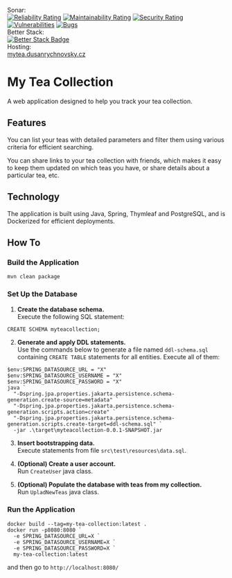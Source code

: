 Sonar:  
[![Reliability Rating](https://sonarcloud.io/api/project_badges/measure?project=dusan-rychnovsky_my-tea-collection&metric=reliability_rating)](https://sonarcloud.io/summary/new_code?id=dusan-rychnovsky_my-tea-collection)
[![Maintainability Rating](https://sonarcloud.io/api/project_badges/measure?project=dusan-rychnovsky_my-tea-collection&metric=sqale_rating)](https://sonarcloud.io/summary/new_code?id=dusan-rychnovsky_my-tea-collection)
[![Security Rating](https://sonarcloud.io/api/project_badges/measure?project=dusan-rychnovsky_my-tea-collection&metric=security_rating)](https://sonarcloud.io/summary/new_code?id=dusan-rychnovsky_my-tea-collection)
[![Vulnerabilities](https://sonarcloud.io/api/project_badges/measure?project=dusan-rychnovsky_my-tea-collection&metric=vulnerabilities)](https://sonarcloud.io/summary/new_code?id=dusan-rychnovsky_my-tea-collection)
[![Bugs](https://sonarcloud.io/api/project_badges/measure?project=dusan-rychnovsky_my-tea-collection&metric=bugs)](https://sonarcloud.io/summary/new_code?id=dusan-rychnovsky_my-tea-collection)  
Better Stack:  
[![Better Stack Badge](https://uptime.betterstack.com/status-badges/v2/monitor/27t9n.svg)](https://uptime.betterstack.com/?utm_source=status_badge)  
Hosting:  
[mytea.dusanrychnovsky.cz](https://mytea.dusanrychnovsky.cz)

# My Tea Collection

A web application designed to help you track your tea collection.

## Features

You can list your teas with detailed parameters and filter them using various criteria for efficient searching.

You can share links to your tea collection with friends, which makes it easy to keep them updated on which teas you have, or share details about a particular tea, etc.

## Technology

The application is built using Java, Spring, Thymleaf and PostgreSQL, and is Dockerized for efficient deployments.

## How To

### Build the Application

```
mvn clean package
```

### Set Up the Database

1) **Create the database schema.**  
   Execute the following SQL statement:

```
CREATE SCHEMA myteacollection;
```

2) **Generate and apply DDL statements.**  
Use the commands below to generate a file named `ddl-schema.sql` containing `CREATE TABLE` statements for all entities. Execute all of them:

```
$env:SPRING_DATASOURCE_URL = "X"
$env:SPRING_DATASOURCE_USERNAME = "X"
$env:SPRING_DATASOURCE_PASSWORD = "X"
java `
  "-Dspring.jpa.properties.jakarta.persistence.schema-generation.create-source=metadata" `
  "-Dspring.jpa.properties.jakarta.persistence.schema-generation.scripts.action=create" `
  "-Dspring.jpa.properties.jakarta.persistence.schema-generation.scripts.create-target=ddl-schema.sql" `
  -jar .\target\myteacollection-0.0.1-SNAPSHOT.jar
```

3) **Insert bootstrapping data.**  
Execute statements from file `src\test\resources\data.sql`.

4) **(Optional) Create a user account.**  
Run `CreateUser` java class.

5) **(Optional) Populate the database with teas from my collection.**  
Run `UpladNewTeas` java class.

### Run the Application

```
docker build --tag=my-tea-collection:latest .
docker run -p8080:8080 `
  -e SPRING_DATASOURCE_URL=X `
  -e SPRING_DATASOURCE_USERNAME=X `
  -e SPRING_DATASOURCE_PASSWORD=X `
  my-tea-collection:latest
```

and then go to `http://localhost:8080/`
